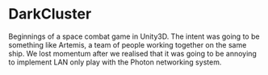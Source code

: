 DarkCluster
===========
Beginnings of a space combat game in Unity3D.
The intent was going to be something like Artemis, a team of people working together on the same ship.
We lost momentum after we realised that it was going to be annoying to implement LAN only play with the Photon networking system.
